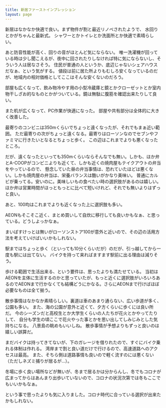 ```yaml
---
title: 新居ファーストインプレッション
layout: page
---
```

新居はなかなか快適で良い。まず物件が割と最近リノベされたようで、
水回りとかがちゃんと最新式。
シャワーとかトイレとか洗面所とか快適で素晴らしい。

あと防音性能が高く、回りの音がほとんど気にならない。
唯一洗濯機が回っている時は少し聞こえるが、夜中に回されたりしなければ特に気にならないし、そういう人は居なさそう。
住民が普通の人というか、底辺じゃないシェアハウスだなぁ、という気がする。
値段は前に居た所よりもむしろ安くなっているのだが、地域内の相対価格としてここはそんな安くないのだろう。

部屋も広くなって、飲み物冷やす用の小型冷蔵庫と鏡とかクローゼットとか室内物干しざお的なものとかがついている。鏡は無駄に腹筋を確認出来たりして良い。

また机が広くなって、PC作業が快適になった。
部屋や共有部分は全体的に大きく改善した。

最寄りのコンビニは350mくらいでちょっと遠くなったが、それでもまぁ近い範囲。
ただ最寄りの次がちょっと遠くなる。最寄りはローソンなのでセブンやファミマに行きたいとなるとちょっと歩く。
この辺はこれまでよりも悪くなったところ。

だが、遠くなったといっても350mくらいならそんなでも無い。しかも、ほか弁とA-COOPがコンビニよりも近くて、しかも近くの焼肉屋もテイクアウトの弁当をやっているので、
懸念していた昼の弁当事情は、恐れていたほどは悪くない。しかも焼肉屋の弁当は、栄養バランスは酷いがかなり美味い。
普通にカルビが乗ってる。安いのに。美味しいもの食べたい時の選択肢があるのは嬉しい。
ほか弁は営業時間がほっともっとに比べて短いけれど、それでも無いよりはずっと良い。

あと、100均はこれまでよりも近くなった上に選択肢も多い。

AEONもそこそこ近く、まとめ買いして自炊に移行しても良いかもなぁ、と思っている。どうしよっかなぁ。

まいばすけっとは無いがローソンストア100が意外と近いので、その辺の活用方法を考えていけばいいかもしれない。

駅まではちょっと歩く（といっても10分くらいだが）のだが、引っ越してから一度も駅には出てない。
バイクを持って来ればますます駅前に出る理由は減りそう。

歩ける範囲で生活出来る、という要件は、思ったよりも満たせている。
当初はAEONを主体に生活するのかと思っていたが、もっと近くに選択肢がいろいろあるのでAEONまで行かなくても結構どうにかなる。さらにAEONまで行けばほぼ必要なものは全て揃う。

散歩事情はなかなか素晴らしい。裏道は車のあまり通らない、広い歩道が多く、公園も多い。
また、海の公園が意外と近くて、夕方くらいに歩くには良い所だ。
今のシーズンだと高校生とか大学生くらいの人たちが花火とかやってたりして、
自分も学生の頃ここで花火やった事とかを思い出してしみじみとした気持ちになる。
八景島の眺めもいいしね。
散歩事情が予想よりもずっと良いのは嬉しい誤算だ。

まだバイクは持ってきてないが、下のガレージを借りれたので、すぐにバイク乗れる体制は作れる。
湾岸まで割と良い道だけで行けるので、高速道路へのアクセスは最高。
また、そちら側は道路事情も良いので軽く流すのには悪くない（ただしネズミ捕りが居るが…）。

冬場に歩く良い場所などが無いが、冬まで居るかは分からんし、冬でもコロナが広まってからはあんまり出歩いていないので、コロナの状況次第では冬もここでもいいかもなぁ。

という事で思ったよりも気に入りました。コロナ時代に合っている選択が出来たかもしれない。